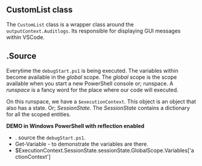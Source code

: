 ## CustomList class

The `CustomList`  class is a wrapper class around the `outputContext.Auditlogs`. Its responsible for displaying GUI messages within VSCode.

## .Source
Everytime the `debugStart.ps1` is being executed. The variables within become available in the _global_ scope.
The _global_ scope is the scope available when you start a new PowerShell console or; runspace. A _runspace_ is a
fancy word for the place where our code will executed.

On this runspace, we have a `$executionContext`. This object is an object that also has a state. Or; _SessionState_.
The _SessionState_ contains a dictionary for all the scoped entities.

__DEMO in Windows PowerShell with reflection enabled__

- . source the `debugStart.ps1`.
- Get-Variable - to demonstrate the variables are there.
- $ExecutionContext.SessionState.sessionState.GlobalScope.Variables['actionContext']